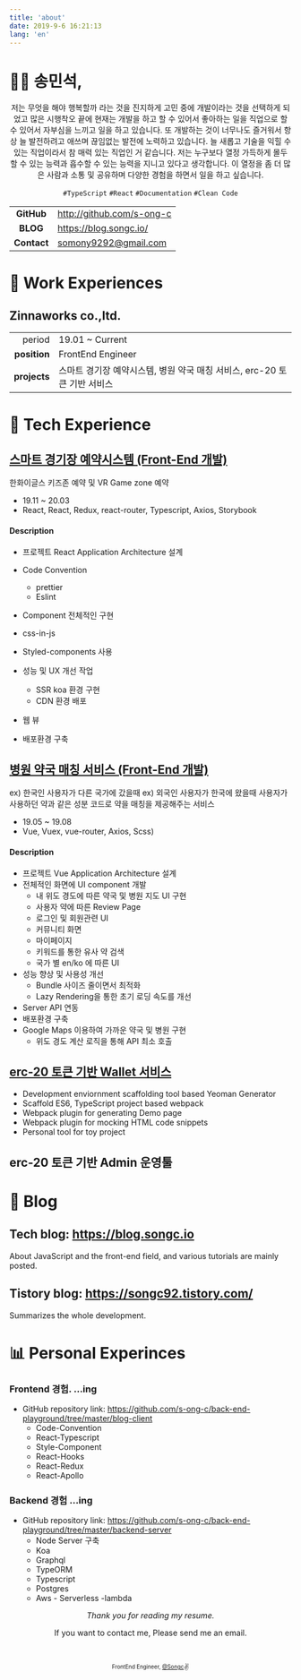 ```yaml
---
title: 'about'
date: 2019-9-6 16:21:13
lang: 'en'
---
```


# 👨‍💻 송민석,

<div align="center">

저는 무엇을 해야 행복할까 라는 것을 진지하게 고민 중에 개발이라는 것을 선택하게 되었고
많은 시행착오 끝에 현재는 개발을 하고 할 수 있어서 좋아하는 일을 직업으로 할 수 있어서
자부심을 느끼고 일을 하고 있습니다.
또 개발하는 것이 너무나도 즐거워서 항상 늘 발전하려고 애쓰며 끊임없는 발전에 노력하고 있습니다. 늘 새롭고 기술을 익힐 수 있는 직업이라서 참 매력 있는 직업인 거 같습니다.
저는 누구보다 열정 가득하게 몰두 할 수 있는 능력과 흡수할 수 있는 능력을 지니고 있다고 생각합니다. 이 열정을 좀 더 많은 사람과 소통 및 공유하며 다양한 경험을 하면서 일을 하고 싶습니다.

`#TypeScript` `#React` `#Documentation` `#Clean Code`

</div>

|             |                           |
| :---------: | ------------------------- |
| **GitHub**  | http://github.com/s-ong-c |
|  **BLOG**   | https://blog.songc.io/    |
| **Contact** | somony9292@gmail.com      |

# 💼 Work Experiences

## Zinnaworks co.,ltd.

|              |                                                                          |
| -----------: | ------------------------------------------------------------------------ |
|       period | 19.01 ~ Current                                                          |
| **position** | FrontEnd Engineer                                                        |
| **projects** | 스마트 경기장 예약시스템, 병원 약국 매칭 서비스, erc-20 토큰 기반 서비스 |

# 🤖 Tech Experience

## [스마트 경기장 예약시스템 (Front-End 개발)](http://invest.line.me)

한화이글스 키즈존 예약 및 VR Game zone 예약

- 19.11 ~ 20.03
- React, React, Redux, react-router, Typescript, Axios, Storybook

#### Description

- 프로젝트 React Application Architecture 설계
- Code Convention

  - prettier
  - Eslint

- Component 전체적인 구현

- css-in-js
- Styled-components 사용
- 성능 및 UX 개선 작업
  - SSR koa 환경 구현
  - CDN 환경 배포
- 웹 뷰
- 배포환경 구축

## [병원 약국 매칭 서비스 (Front-End 개발)](https://s.search.naver.com/p/around/search.naver)

ex) 한국인 사용자가 다른 국가에 갔을때
ex) 외국인 사용자가 한국에 왔을때
사용자가 사용하던 약과 같은 성분 코드로 약을 매칭을 제공해주는 서비스

- 19.05 ~ 19.08
- Vue, Vuex, vue-router, Axios, Scss)

#### Description

- 프로젝트 Vue Application Architecture 설계
- 전체적인 화면에 UI component 개발
  - 내 위도 경도에 따른 약국 및 병원 지도 UI 구현
  - 사용자 약에 따른 Review Page
  - 로그인 및 회원관련 UI
  - 커뮤니티 화면
  - 마이페이지
  - 키워드를 통한 유사 약 검색
  - 국가 별 en/ko 에 따른 UI
- 성능 향상 및 사용성 개선
  - Bundle 사이즈 줄이면서 최적화
  - Lazy Rendering을 통한 초기 로딩 속도를 개선
- Server API 연동
- 배포환경 구축
- Google Maps 이용하여 가까운 약국 및 병원 구현
  - 위도 경도 계산 로직을 통해 API 최소 호출

## [erc-20 토큰 기반 Wallet 서비스](https://wallet.jgxcoin.io/login)

- Development enviornment scaffolding tool based Yeoman Generator
- Scaffold ES6, TypeScript project based webpack
- Webpack plugin for generating Demo page
- Webpack plugin for mocking HTML code snippets
- Personal tool for toy project

## erc-20 토큰 기반 Admin 운영툴

# 📝 Blog

## Tech blog: https://blog.songc.io

About JavaScript and the front-end field, and various tutorials are mainly posted.

## Tistory blog: https://songc92.tistory.com/

Summarizes the whole development.

# 📊 Personal Experinces

### Frontend 경험. …ing

- GitHub repository link: https://github.com/s-ong-c/back-end-playground/tree/master/blog-client
  - Code-Convention
  - React-Typescript
  - Style-Component
  - React-Hooks
  - React-Redux
  - React-Apollo

### Backend 경험 …ing

- GitHub repository link: https://github.com/s-ong-c/back-end-playground/tree/master/backend-server
  - Node Server 구축
  - Koa
  - Graphql
  - TypeORM
  - Typescript
  - Postgres
  - Aws - Serverless -lambda

<div align="center" class="final">

_Thank you for reading my resume._

If you want to contact me, Please send me an email.

<br/>

<sub><sup>FrontEnd Engineer, <a href="https://github.com/s-ong-c">@Songc</a></sup></sub><small>✌</small>

</div>
